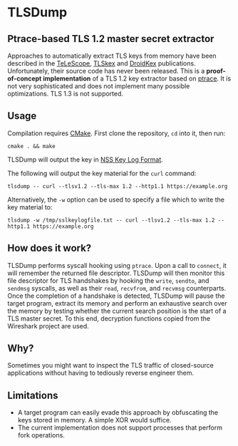 # TLSDump
## Ptrace-based TLS 1.2 master secret extractor

Approaches to automatically extract TLS keys from memory have been described in the
[TeLeScope](https://conference.hitb.org/hitbsecconf2016ams/wp-content/uploads/2015/11/D1T1-Radu-Caragea-Peering-into-the-Depths-of-TLS-Traffic-in-Real-Time.pdf),
[TLSkex](https://www.sciencedirect.com/science/article/pii/S1742287616300081) and
[DroidKex](https://www.sciencedirect.com/science/article/pii/S1742287618301890) publications. 
Unfortunately, their source code has never been released. This is a **proof-of-concept implementation** of a TLS 1.2 key
extractor based on [ptrace](https://man7.org/linux/man-pages/man2/ptrace.2.html). It is not very sophisticated and does
not implement many possible optimizations. TLS 1.3 is not supported.

## Usage
Compilation requires [CMake](https://cmake.org/). First clone the repository, `cd` into it, then run:
```
cmake . && make
```

TLSDump will output the key in [NSS Key Log Format](https://firefox-source-docs.mozilla.org/security/nss/legacy/key_log_format/index.html).

The following will output the key material for the `curl` command:
```
tlsdump -- curl --tlsv1.2 --tls-max 1.2 --http1.1 https://example.org
```

Alternatively, the `-w` option can be used to specify a file which to write the key material to:
```
tlsdump -w /tmp/sslkeylogfile.txt -- curl --tlsv1.2 --tls-max 1.2 --http1.1 https://example.org
```

## How does it work?
TLSDump performs syscall hooking using `ptrace`. Upon a call to `connect`, it will remember the returned file
descriptor. TLSDump will then monitor this file descriptor for TLS handshakes by hooking
the `write`, `sendto`, and `sendmsg` syscalls, as well as their `read`, `recvfrom`, and `recvmsg` counterparts. Once the
completion of a handshake is detected, TLSDump will pause the target program, extract its memory and perform an
exhaustive search over the memory by testing whether the current search position is the start of a TLS master secret. To
this end, decryption functions copied from the Wireshark project are used.

## Why?
Sometimes you might want to inspect the TLS traffic of closed-source applications without having to tediously reverse
engineer them.

## Limitations
* A target program can easily evade this approach by obfuscating the keys stored in memory. A simple XOR would suffice.
* The current implementation does not support processes that perform fork operations.
